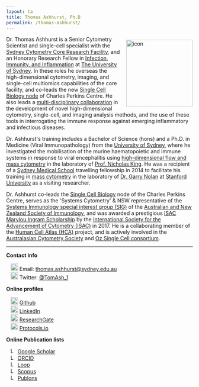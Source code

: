 ```yaml
---
layout: ta
title: Thomas Ashhurst, Ph.D
permalink: /thomas-ashhurst/
---
```


<div class='row'>
    <div class="image">
        <a href="#">
            <img src="https://raw.githubusercontent.com/tomashhurst/tomashhurst.github.io/master/images/TA%20cropped.jpg" alt="icon" width="180" align="right" style="padding-left: 10px; padding-right: 0px; padding-top: 10px; padding-bottom: 10px">
        </a>
    </div>
</div>

Dr. Thomas Ashhurst is a Senior Cytometry Scientist and single-cell specialist with the 
<a href="https://sydneycytometry.org.au">Sydney Cytometry Core Research Facility</a>, 
and an Honorary Research Fellow in 
<a href="https://www.sydney.edu.au/medicine-health/schools/sydney-medical-school/discipline-of-infectious-diseases-and-immunology.html">Infection, Immunity, and Inflammation</a> 
at
<a href="https://www.sydney.edu.au/">The University of Sydney</a>.
In these roles he overseas the high-dimensional cytometry, imaging, and single-cell multiomics capabilities of the core facility, and co-leads the new <a href="https://www.sydney.edu.au/charles-perkins-centre/our-research/current-research/integrative-systems-and-modelling/single-cell-biology.html">Single Cell Biology node</a> of Charles Perkins Centre. He also leads a <a href="https://immunedynamics.github.io">multi-disciplinary collaboration</a> in the development of novel high-dimensional cytometry, single-cell, and imaging analysis methods, and the use of these tools in interrogating the immune response against emerging inflammatory and infectious diseases.

Dr. Ashhurst's training includes a Bachelor of Science (hons) and a Ph.D. in Medicine (Viral Immunopathology) from the [University of Sydney](https://www.sydney.edu.au/), where he investigated the mobilisation of the murine haematopoietic and immune systems in response to viral encephalitis using [high-dimensional flow and mass cytometry](https://immunedynamics.github.io/thomas-ashhurst/research/#high-dimensional-cytometry-and-imaging-technologies) in the laboratory of [Prof. Nicholas King](https://immunedynamics.github.io/team). He was a recipient of a [Sydney Medical School](https://www.sydney.edu.au/medicine-health/schools/sydney-medical-school.html) travelling fellowship in 2014 to facilitate his training in [mass cytometry](https://immunedynamics.github.io/thomas-ashhurst/research/#high-dimensional-cytometry-and-imaging-technologies) in the laboratory of [Dr. Garry Nolan](http://web.stanford.edu/group/nolan/) at [Stanford University](https://www.stanford.edu/) as a visiting researcher.

Dr. Ashhurst co-leads the [Single Cell Biology](https://www.sydney.edu.au/charles-perkins-centre/our-research/current-research/integrative-systems-and-modelling/single-cell-biology.html) node of the Charles Perkins Centre, serves as the 'Systems Cytometry' & NSW representative of the [Systems Immunology special interest group (SIG)](https://www.immunology.org.au/asi-programs-and-opportunities/special-interest-groups/systems-immunology/) of the [Australian and New Zealand Society of Immunology](https://www.immunology.org.au/), and was awarded a prestigious [ISAC Marylou Ingram Scholarship](https://immunedynamics.github.io/thomas-ashhurst/community/) by the [International Society for the Advancement of Cytometry (ISAC)](https://immunedynamics.github.io/thomas-ashhurst/community/) in 2017. He is a collaborating member of the [Human Cell Atlas (HCA)](https://www.humancellatlas.org/) project, and is actively involved in the [Australasian Cytometry Society](https://cytometry.org.au/) and [Oz Single Cell consortium](https://www.singlecells.org.au/).

---

**Contact info**

&nbsp;&nbsp;&nbsp;<img src="https://raw.githubusercontent.com/tomashhurst/tomashhurst.github.io/2a9877aba13f6f7b46b11728a68d7047debb0f36/custom_SVG/EmailSVG.svg" alt="Email logo" width="20"> Email: [thomas.ashhurst@sydney.edu.au](mailto:thomas.ashhurst@sydney.edu.au) <br/>
&nbsp;&nbsp;&nbsp;<img src="https://raw.githubusercontent.com/tomashhurst/tomashhurst.github.io/2a9877aba13f6f7b46b11728a68d7047debb0f36/custom_SVG/TwitterSVG.svg" alt="Twitter logo" width="20"> Twitter: [@TomAsh_1](https://twitter.com/TomAsh_1) <br/>

**Online profiles**

&nbsp;&nbsp;&nbsp;<img src="https://raw.githubusercontent.com/tomashhurst/tomashhurst.github.io/2a9877aba13f6f7b46b11728a68d7047debb0f36/custom_SVG/GithubSVG.svg" alt="Github logo" width="20"> [Github](https://github.com/tomashhurst) <br/>
&nbsp;&nbsp;&nbsp;<img src="https://raw.githubusercontent.com/tomashhurst/tomashhurst.github.io/2a9877aba13f6f7b46b11728a68d7047debb0f36/custom_SVG/LinkedInSVG.svg" alt="LinkedIn logo" width="20"> [LinkedIn](https://www.linkedin.com/in/thomas-ashhurst/) <br/>
&nbsp;&nbsp;&nbsp;<img src="https://raw.githubusercontent.com/tomashhurst/tomashhurst.github.io/2a9877aba13f6f7b46b11728a68d7047debb0f36/custom_SVG/ResearchGate_icon_SVG.svg" alt="ResearchGate logo" width="20"> [ResearchGate](https://www.researchgate.net/profile/Thomas-Ashhurst) <br/>
&nbsp;&nbsp;&nbsp;<img src="https://s3.amazonaws.com/protocols-files/public/6f37aae407d1c3261f56707cf7d8e3a47c4d284af7e8d2ae19cb40776fda17a7/b9mjcz36.png" alt="Logo" width="20"> [Protocols.io](https://www.protocols.io/researchers/thomas-ashhurst/) <br/>

**Online Publication lists**

&nbsp;&nbsp;&nbsp;<img src="https://raw.githubusercontent.com/tomashhurst/tomashhurst.github.io/2a9877aba13f6f7b46b11728a68d7047debb0f36/custom_SVG/Google_Scholar_logo.svg" alt="Logo" width="15"> [Google Scholar](https://scholar.google.com.au/citations?user=b1eTDlQAAAAJ&hl=en) <br/>
&nbsp;&nbsp;&nbsp;<img src="https://raw.githubusercontent.com/tomashhurst/tomashhurst.github.io/2a9877aba13f6f7b46b11728a68d7047debb0f36/custom_SVG/ORCID_iD.svg" alt="Logo" width="15"> [ORCID](https://orcid.org/0000-0001-7269-7773) <br/>
&nbsp;&nbsp;&nbsp;<img src="https://raw.githubusercontent.com/tomashhurst/tomashhurst.github.io/b5544b7d0236876ce33e51e6c8b5eb3e6ef55e84/custom_SVG/Loop.svg" alt="Logo" width="15"> [Loop](https://loop.frontiersin.org/people/241397) <br/>
&nbsp;&nbsp;&nbsp;<img src="https://raw.githubusercontent.com/tomashhurst/tomashhurst.github.io/a9738ae6b0e3712363450fd03e97e59690fc40cc/custom_SVG/Scopus_logo.svg" alt="Logo" width="15"> [Scopus](https://www.scopus.com/authid/detail.uri?authorId=55432845900) <br/>
&nbsp;&nbsp;&nbsp;<img src="https://raw.githubusercontent.com/tomashhurst/tomashhurst.github.io/cd9d6c3a93fa1dfe723622955b19be00b3729893/custom_SVG/Publons.svg" alt="Logo" width="15"> [Publons](https://publons.com/researcher/3719456/thomas-m-ashhurst/) <br/>
<br />
